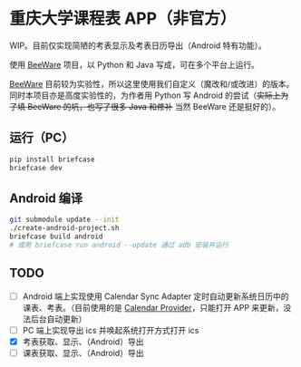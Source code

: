 # 重庆大学课程表 APP（非官方）

WIP。目前仅实现简陋的考表显示及考表日历导出（Android 特有功能）。

使用 [BeeWare](https://beeware.org) 项目，以 Python 和 Java 写成，可在多个平台上运行。

[BeeWare](https://beeware.org) 目前较为实验性，所以这里使用我们自定义（魔改和/或改进）的版本。同时本项目亦是高度实验性的，为作者用 Python 写 Android 的尝试（~~实际上为了填 BeeWare 的坑，也写了很多 Java 和修补~~ 当然 BeeWare 还是挺好的）。

## 运行（PC）

```bash
pip install briefcase
briefcase dev
```

## Android 编译

```bash
git submodule update --init
./create-android-project.sh
briefcase build android
# 或用 briefcase run android --update 通过 adb 安装并运行
```

## TODO

- [ ] Android 端上实现使用 Calendar Sync Adapter 定时自动更新系统日历中的课表、考表。（目前使用的是 [Calendar Provider](https://developer.android.com/guide/topics/providers/calendar-provider)，只能打开 APP 来更新，没法后台自动更新）
- [ ] PC 端上实现导出 ics 并唤起系统打开方式打开 ics
- [x] 考表获取、显示、（Android）导出
- [ ] 课表获取、显示、（Android）导出
